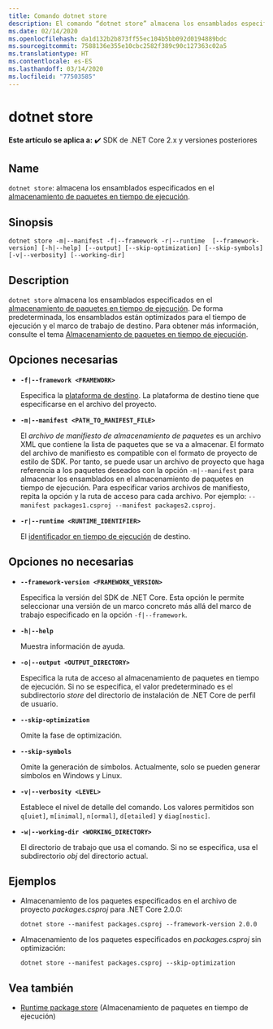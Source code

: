 ```yaml
---
title: Comando dotnet store
description: El comando “dotnet store” almacena los ensamblados especificados en el almacenamiento de paquetes en tiempo de ejecución.
ms.date: 02/14/2020
ms.openlocfilehash: da1d132b2b873ff55ec104b5bb092d0194889bdc
ms.sourcegitcommit: 7588136e355e10cbc2582f389c90c127363c02a5
ms.translationtype: HT
ms.contentlocale: es-ES
ms.lasthandoff: 03/14/2020
ms.locfileid: "77503585"
---
```

# <a name="dotnet-store"></a>dotnet store

**Este artículo se aplica a:** ✔️ SDK de .NET Core 2.x y versiones posteriores

## <a name="name"></a>Name

`dotnet store`: almacena los ensamblados especificados en el [almacenamiento de paquetes en tiempo de ejecución](../deploying/runtime-store.md).

## <a name="synopsis"></a>Sinopsis

```dotnetcli
dotnet store -m|--manifest -f|--framework -r|--runtime  [--framework-version] [-h|--help] [--output] [--skip-optimization] [--skip-symbols] [-v|--verbosity] [--working-dir]
```

## <a name="description"></a>Description

`dotnet store` almacena los ensamblados especificados en el [almacenamiento de paquetes en tiempo de ejecución](../deploying/runtime-store.md). De forma predeterminada, los ensamblados están optimizados para el tiempo de ejecución y el marco de trabajo de destino. Para obtener más información, consulte el tema [Almacenamiento de paquetes en tiempo de ejecución](../deploying/runtime-store.md).

## <a name="required-options"></a>Opciones necesarias

- **`-f|--framework <FRAMEWORK>`**

  Especifica la [plataforma de destino](../../standard/frameworks.md). La plataforma de destino tiene que especificarse en el archivo del proyecto.

- **`-m|--manifest <PATH_TO_MANIFEST_FILE>`**

  El *archivo de manifiesto de almacenamiento de paquetes* es un archivo XML que contiene la lista de paquetes que se va a almacenar. El formato del archivo de manifiesto es compatible con el formato de proyecto de estilo de SDK. Por tanto, se puede usar un archivo de proyecto que haga referencia a los paquetes deseados con la opción `-m|--manifest` para almacenar los ensamblados en el almacenamiento de paquetes en tiempo de ejecución. Para especificar varios archivos de manifiesto, repita la opción y la ruta de acceso para cada archivo. Por ejemplo: `--manifest packages1.csproj --manifest packages2.csproj`.

- **`-r|--runtime <RUNTIME_IDENTIFIER>`**

  El [identificador en tiempo de ejecución](../rid-catalog.md) de destino.

## <a name="optional-options"></a>Opciones no necesarias

- **`--framework-version <FRAMEWORK_VERSION>`**

  Especifica la versión del SDK de .NET Core. Esta opción le permite seleccionar una versión de un marco concreto más allá del marco de trabajo especificado en la opción `-f|--framework`.

- **`-h|--help`**

  Muestra información de ayuda.

- **`-o|--output <OUTPUT_DIRECTORY>`**

  Especifica la ruta de acceso al almacenamiento de paquetes en tiempo de ejecución. Si no se especifica, el valor predeterminado es el subdirectorio *store* del directorio de instalación de .NET Core de perfil de usuario.

- **`--skip-optimization`**

  Omite la fase de optimización.

- **`--skip-symbols`**

  Omite la generación de símbolos. Actualmente, solo se pueden generar símbolos en Windows y Linux.

- **`-v|--verbosity <LEVEL>`**

  Establece el nivel de detalle del comando. Los valores permitidos son `q[uiet]`, `m[inimal]`, `n[ormal]`, `d[etailed]` y `diag[nostic]`.

- **`-w|--working-dir <WORKING_DIRECTORY>`**

  El directorio de trabajo que usa el comando. Si no se especifica, usa el subdirectorio *obj* del directorio actual.

## <a name="examples"></a>Ejemplos

- Almacenamiento de los paquetes especificados en el archivo de proyecto *packages.csproj* para .NET Core 2.0.0:

  ```dotnetcli
  dotnet store --manifest packages.csproj --framework-version 2.0.0
  ```

- Almacenamiento de los paquetes especificados en *packages.csproj* sin optimización:

  ```dotnetcli
  dotnet store --manifest packages.csproj --skip-optimization
  ```

## <a name="see-also"></a>Vea también

- [Runtime package store](../deploying/runtime-store.md) (Almacenamiento de paquetes en tiempo de ejecución)
